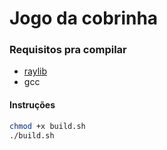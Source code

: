 # Jogo da cobrinha

### Requisitos pra compilar

- [raylib](https://raylib.com)
- gcc

#### Instruções

```sh
chmod +x build.sh
./build.sh
```